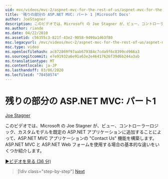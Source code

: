 ```yaml
---
uid: mvc/videos/mvc-2/aspnet-mvc-for-the-rest-of-us/aspnet-mvc-for-the-rest-of-us-part-1
title: '残りの部分の ASP.NET MVC: パート 1 |Microsoft Docs'
author: JoeStagner
description: このビデオでは、Microsoft の Joe Stagner が、ビュー、コントローラーロジック、カスタムモデルを t... に追加して、ASP.NET MVC アプリケーションの "お問い合わせ" 機能を構築します。
ms.author: riande
ms.date: 04/22/2010
ms.assetid: c56355c3-821f-43e2-9058-9499a1d63f80
msc.legacyurl: /mvc/videos/mvc-2/aspnet-mvc-for-the-rest-of-us/aspnet-mvc-for-the-rest-of-us-part-1
msc.type: video
ms.openlocfilehash: ac872869f97aab679384c7cda9f6c8399cd966a3
ms.sourcegitcommit: e7e91932a6e91a63e2e46417626f39d6b244a3ab
ms.translationtype: MT
ms.contentlocale: ja-JP
ms.lasthandoff: 03/06/2020
ms.locfileid: "78450574"
---
```

# <a name="aspnet-mvc-for-the-rest-of-us-part-1"></a>残りの部分の ASP.NET MVC: パート1

[Joe Stagner](https://github.com/JoeStagner)

このビデオでは、Microsoft の Joe Stagner が、ビュー、コントローラーロジック、カスタムモデルを既定の ASP.NET アプリケーションに追加することによって、ASP.NET MVC アプリケーションの "Contact Us" 機能を構築します。 ASP.NET MVC と ASP.NET Web フォームを使用する場合の基本的な違いをいくつか紹介します。

[&#9654;ビデオを見る (36 分)](https://channel9.msdn.com/Blogs/ASP-NET-Site-Videos/aspnet-mvc-for-the-rest-of-us-part-1)

> [!div class="step-by-step"]
> [Next](aspnet-mvc-for-the-rest-of-us-part-2.md)
